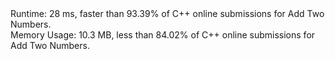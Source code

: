 <div class="container__nthg"><div class="info__2oQ9"><span>Runtime:&nbsp;<span class="data__HC-i">28 ms</span><span>, faster than <span class="data__HC-i">93.39%</span> of C++ online submissions for Add Two Numbers.</span></span></div><div class="info__2oQ9"><span>Memory Usage:&nbsp;<span class="data__HC-i">10.3 MB</span><span>, less than <span class="data__HC-i">84.02%</span> of C++ online submissions for Add Two Numbers.</span></span></div></div>
